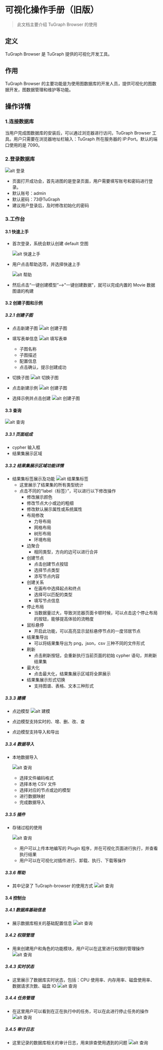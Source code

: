# 可视化操作手册（旧版）

> 此文档主要介绍 TuGraph Browser 的使用

## 定义

TuGraph Browser 是 TuGraph 提供的可视化开发工具。

## 作用

TuGraph Browser 的主要功能是为使用图数据库的开发人员，提供可视化的图数据开发，图数据管理和维护等功能。

## 操作详情

### 1.连接数据库

当用户完成图数据库的安装后，可以通过浏览器进行访问，TuGraph Browser 工具。用户只需要在浏览器地址栏输入：TuGraph 所在服务器的 IP:Port。默认的端口使用的是 7090。

### 2.登录数据库

![alt 登录](https://tugraph-web-static.oss-cn-beijing.aliyuncs.com/%E6%96%87%E6%A1%A3/2.Operating/1.tugraph-browser-lpgin.png)

- 页面打开成功会，首先进图的是登录页面，用户需要填写账号和密码进行登录。
- 默认账号：admin
- 默认密码：73@TuGraph
- 建议用户登录后，及时修改初始化的密码

### 3.工作台

#### 3.1 快速上手

- 首次登录，系统会默认创建 default 空图

  ![alt 快速上手](https://tugraph-web-static.oss-cn-beijing.aliyuncs.com/%E6%96%87%E6%A1%A3/2.Operating/2.tugraph-browser-quickstart-01.png)

- 用户点击帮助选项，并选择快速上手

  ![alt 帮助](https://tugraph-web-static.oss-cn-beijing.aliyuncs.com/%E6%96%87%E6%A1%A3/2.Operating/3.tugraph-browser-quickstart-02.png)

- 然后点击“一键创建模型”——>"一键创建数据"，就可以完成内置的 Movie 数据图谱的构建

#### 3.2 创建子图和示例

##### 3.2.1 创建子图

- 点击新建子图
  ![alt 创建子图](https://tugraph-web-static.oss-cn-beijing.aliyuncs.com/%E6%96%87%E6%A1%A3/2.Operating/4.tugraph-browser-create-subgraph-01.png)
- 填写表单信息
  ![alt 填写表单](https://tugraph-web-static.oss-cn-beijing.aliyuncs.com/%E6%96%87%E6%A1%A3/2.Operating/5.tugraph-browser-create-subgraph-02.png)
  - 子图名称
  - 子图描述
  - 配置信息
  - 点击确认，提示创建成功
- 切换子图
  ![alt 切换子图](https://tugraph-web-static.oss-cn-beijing.aliyuncs.com/%E6%96%87%E6%A1%A3/2.Operating/6.tugraph-browser-use-graph-01.png)

- 点击新建示例
  ![alt 创建子图](https://tugraph-web-static.oss-cn-beijing.aliyuncs.com/%E6%96%87%E6%A1%A3/3.3.0-image/create-scene-01.png)
- 选择示例并点击创建
  ![alt 创建子图](https://tugraph-web-static.oss-cn-beijing.aliyuncs.com/%E6%96%87%E6%A1%A3/3.3.0-image/select-scene.png)

#### 3.3 查询

![alt 查询](https://tugraph-web-static.oss-cn-beijing.aliyuncs.com/%E6%96%87%E6%A1%A3/2.Operating/7.tugraph-browser-query-01.png)

##### 3.3.1 页面组成

- cypher 输入框
- 结果集展示区域

##### 3.3.2 结果集展示区域功能详情

- 结果集标签展示及功能
  ![alt 结果集标签](https://tugraph-web-static.oss-cn-beijing.aliyuncs.com/%E6%96%87%E6%A1%A3/3.3.0-image/tugraph-browser-result.png)
  - 这里展示了结果集的所有类型统计
  - 点击不同的“label（标签）”，可以进行以下修改操作
    - 修改展示颜色
    - 修改节点大小或边的粗细
    - 修改默认展示属性或系统属性
    - 布局修改
      - 力导布局
      - 网格布局
      - 树形布局
      - 环境布局
    - 边聚合
      - 相同类型，方向的边可以进行合并
    - 创建节点
      - 点击创建节点按钮
      - 选择节点类型
      - 添写节点内容
    - 创建关系
      - 在画布中选择起点和终点
      - 选择可以匹配的类型
      - 填写节点信息
    - 停止布局
      - 当数据量过大，导致浏览器页面卡顿时候，可以点击这个停止布局的按钮，能够提高体验的流畅度
    - 鼠标悬停
      - 开启此功能，可以高亮显示鼠标悬停节点的一度邻居节点
    - 结果集导出
      - 可以将结果集导出为 png，json，csv 三种不同的文件形式
    - 刷新
      - 点击刷新按钮，会重新执行当前页面的初始 cypher 语句，并刷新结果集
    - 最大化
      - 点击最大化，结果集展示区域将全屏展示
    - 结果集展示形式切换
      - 支持图谱、表格、文本三种形式

##### 3.3.3 建模

- 点边模型
  ![alt 建模](https://tugraph-web-static.oss-cn-beijing.aliyuncs.com/%E6%96%87%E6%A1%A3/3.3.0-image/create-schema.png)
- 点边模型支持实时的、增、删、改、查

- 点边模型支持导入和导出

##### 3.3.4 数据导入

- 本地数据导入

  ![alt 查询](https://tugraph-web-static.oss-cn-beijing.aliyuncs.com/%E6%96%87%E6%A1%A3/2.Operating/14.tugraph-browser-import-data-01.png)

  - 选择文件编码格式
  - 选择本地 CSV 文件
  - 选择对应的节点或边的模型
  - 进行数据映射
  - 完成数据导入

##### 3.3.5 插件

- 存储过程的使用

  ![alt 查询](https://tugraph-web-static.oss-cn-beijing.aliyuncs.com/%E6%96%87%E6%A1%A3/2.Operating/15.tugraph-browser-plugin.png)

  - 用户可以上传本地编写的 Plugin 程序，并在可视化页面进行执行，并查看执行结果
  - 用户可以在可视化对插件进行、卸载、执行、下载等操作

##### 3.3.6 帮助

- 其中记录了 TuGraph-browser 的使用方式
  ![alt 查询](https://tugraph-web-static.oss-cn-beijing.aliyuncs.com/%E6%96%87%E6%A1%A3/2.Operating/16.TuGraph-browser-help.png)

#### 3.4 控制台

##### 3.4.1 数据库基础信息

- 展示数据库相关的基础配置信息
  ![alt 查询](https://tugraph-web-static.oss-cn-beijing.aliyuncs.com/%E6%96%87%E6%A1%A3/2.Operating/17.tugraph-browser-config.png)

##### 3.4.2 权限管理

- 用来创建用户和角色的功能模块，用户可以在这里进行权限的管理操作
  ![alt 查询](https://tugraph-web-static.oss-cn-beijing.aliyuncs.com/%E6%96%87%E6%A1%A3/2.Operating/18.tugraph-browser-auth.png)

##### 3.4.3 实时状态

- 这里展示了数据库实时状态，包括：CPU 使用率、内存用率、磁盘使用率、数据请求次数、磁盘 IO
  ![alt 查询](https://tugraph-web-static.oss-cn-beijing.aliyuncs.com/%E6%96%87%E6%A1%A3/2.Operating/19.tugraph-browser-status.png)

##### 3.4.4 任务管理

- 在这里用户可以看到在正在执行中的任务，可以在此进行停止任务的操作
  ![alt 查询](https://tugraph-web-static.oss-cn-beijing.aliyuncs.com/%E6%96%87%E6%A1%A3/2.Operating/20.tugraph-browser-task.png)

##### 3.4.5 审计日志

- 这里记录的数据库相关的审计日志，用来排查使用遇到的问题
  ![alt 查询](https://tugraph-web-static.oss-cn-beijing.aliyuncs.com/%E6%96%87%E6%A1%A3/2.Operating/21.tugraph-browser-log.png)
